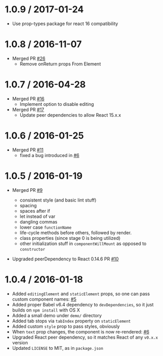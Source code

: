 1.0.9 / 2017-01-24
==================
* Use prop-types package for react 16 compatibility

1.0.8 / 2016-11-07
==================
* Merged PR [#26](https://github.com/kaivi/ReactInlineEdit/pull/26)
  - Remove onReturn props From Element

1.0.7 / 2016-04-28
==================

* Merged PR [#16](https://github.com/kaivi/ReactInlineEdit/pull/16)
  - Implement option to disable editing
* Merged PR [#17](https://github.com/kaivi/ReactInlineEdit/pull/16)
  - Update peer dependencies to allow React 15.x.x

1.0.6 / 2016-01-25
==================

* Merged PR [#11](https://github.com/kaivi/ReactInlineEdit/pull/11)
  - fixed a bug introduced in [#6](https://github.com/kaivi/ReactInlineEdit/pull/6)

1.0.5 / 2016-01-19
==================

* Merged PR [#9](https://github.com/kaivi/ReactInlineEdit/pull/9)
  - consistent style (and basic lint stuff)
  - spacing
  - spaces after if
  - let instead of var
  - dangling commas
  - lower case `functionName`
  - life-cycle methods before others, followed by render.
  - class properties (since stage 0 is being utilized)
  - other initialization stuff in `componentWillMount` as opposed to `constructor`

* Upgraded peerDependency to React 0.14.6 PR [#10](https://github.com/kaivi/ReactInlineEdit/pull/10)

1.0.4 / 2016-01-18
==================

* Added `editingElement` and `staticElement` props, so one can pass custom component names: [\#5](https://github.com/kaivi/ReactInlineEdit/issues/5)
* Added proper Babel v6.4 dependency to `devDependencies`, so it just builds on `npm install` with OS X
* Added a small demo under `demo/` directory
* Added tab stops via `tabIndex` property on `staticElement`
* Added custom `style` prop to pass styles, obviously
* When `text` prop changes, the component is now re-rendered: [\#6](https://github.com/kaivi/ReactInlineEdit/pull/6)
* Upgraded React peer dependency, so it matches React of any `v0.x.x` version
* Updated `LICENSE` to MIT, as in `package.json`
